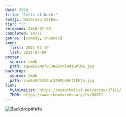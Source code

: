 ```yaml
---
date: 2020
title: "Cells at Work!"
romaji: Hataraku Saibou
tier: "?"
released: 2018-07-08
completed: 14/21
genres: [comedy, shounen]
seen:
  first: 2021-02-10
  last: 2021-07-04
poster:
  source: tmdb
  path: sgwwEGvNy7vCJN8IVnl44tuVlMZ.jpg
backdrop:
  source: tmdb
  path: znwEvECDz94pc3ZWML4OettkPto.jpg
link:
  MyAnimeList: https://myanimelist.net/anime/37141/
  TMDB: https://www.themoviedb.org/tv/80671
---
```


![Backdrop#f#fb](https://www.themoviedb.org/t/p/original/aOQL8UYduNxDePbynZROLZ1nfsf.jpg "Source: TMDB")
